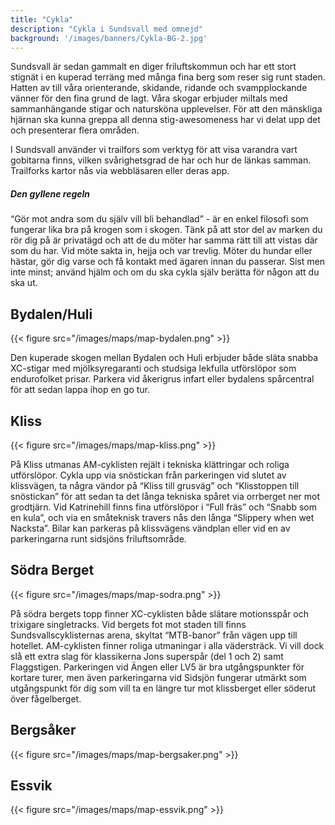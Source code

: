 ```yaml
---
title: "Cykla"
description: "Cykla i Sundsvall med omnejd"
background: '/images/banners/Cykla-BG-2.jpg'
---
```

Sundsvall är sedan gammalt en diger friluftskommun och har ett stort stignät i en kuperad terräng med många fina berg som
reser sig runt staden.
Hatten av till våra orienterande, skidande, ridande och svampplockande vänner för den fina grund de lagt.
Våra skogar erbjuder miltals med sammanhängande stigar och natursköna upplevelser.
För att den mänskliga hjärnan ska kunna greppa all denna stig-awesomeness har vi delat upp det och presenterar flera områden.

I Sundsvall använder vi trailfors som verktyg för att visa varandra vart gobitarna finns, vilken svårighetsgrad de har och hur de länkas samman. Trailforks kartor nås via webbläsaren eller deras app.

##### Den gyllene regeln

“Gör mot andra som du själv vill bli behandlad” - är en enkel filosofi som fungerar lika bra på krogen som i skogen. Tänk på att stor del av marken du rör dig på är privatägd och att de du möter har samma rätt till att vistas där som du har. Vid möte sakta in, hejja och var trevlig. Möter du hundar eller hästar, gör dig varse och få kontakt med ägaren innan du passerar.
Sist men inte minst; använd hjälm och om du ska cykla själv berätta för någon att du ska ut.

## Bydalen/Huli

{{< figure src="/images/maps/map-bydalen.png" >}}

Den kuperade skogen mellan Bydalen och Huli erbjuder både släta snabba XC-stigar med mjölksyregaranti och studsiga lekfulla utförslöpor som endurofolket prisar. Parkera vid åkerigrus infart eller bydalens spårcentral för att sedan lappa ihop en go tur.

## Kliss

{{< figure src="/images/maps/map-kliss.png" >}}

På Kliss utmanas AM-cyklisten rejält i tekniska klättringar och roliga utförslöpor. Cykla upp via snöstickan från parkeringen vid slutet av klissvägen, ta några vändor på “Kliss till grusväg” och “Klisstoppen till snöstickan” för att sedan ta det långa tekniska spåret via orrberget ner mot grodtjärn.
Vid Katrinehill finns fina utförslöpor i “Full fräs” och “Snabb som en kula”, och via en småteknisk travers nås den långa “Slippery when wet Nacksta”. Bilar kan parkeras på klissvägens vändplan eller vid en av parkeringarna runt sidsjöns friluftsområde.

## Södra Berget

{{< figure src="/images/maps/map-sodra.png" >}}

På södra bergets topp finner XC-cyklisten både slätare motionsspår och trixigare singletracks. Vid bergets fot mot staden till finns Sundsvallscyklisternas arena, skyltat “MTB-banor” från vägen upp till hotellet.
AM-cyklisten finner roliga utmaningar i alla vädersträck. Vi vill dock slå ett extra slag för klassikerna Jons superspår (del 1 och 2) samt Flaggstigen.
Parkeringen vid Ängen eller LV5 är bra utgångspunkter för kortare turer, men även parkeringarna vid Sidsjön fungerar utmärkt som utgångspunkt för dig som vill ta en längre tur mot klissberget eller söderut över fågelberget.


## Bergsåker

{{< figure src="/images/maps/map-bergsaker.png" >}}

## Essvik

{{< figure src="/images/maps/map-essvik.png" >}}

